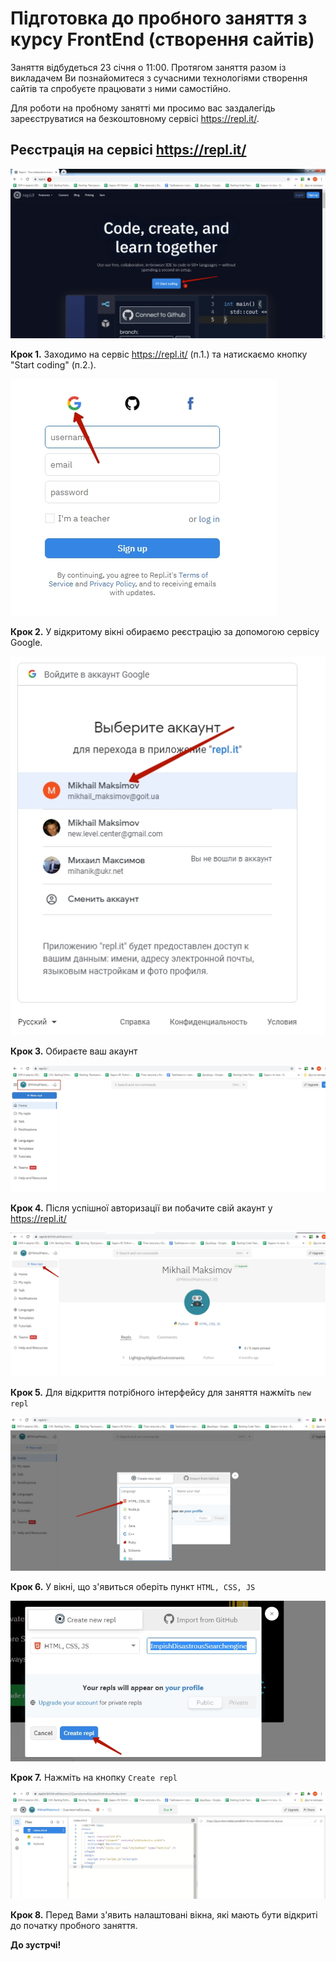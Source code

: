 # Підготовка до пробного заняття з курсу FrontEnd (створення сайтів)
Заняття відбудеться 23 січня о 11:00.
Протягом заняття разом із викладачем Ви познайомитеся з сучасними технологіями створення сайтів та спробуєте працювати з ними самостійно.

Для роботи на пробному занятті ми просимо вас заздалегідь зареєструватися на безкоштовному сервісі <a href = "https://repl.it/" target = _blank>https://repl.it/</a>.

## Реєстрація на сервісі https://repl.it/

<img src = "img/pic1.jpg" title = "Крок 1">   

**Крок 1.** Заходимо на сервіс <a href = "https://repl.it/" target = _blank>https://repl.it/</a> (п.1.) та натискаємо кнопку "Start coding" (п.2.).   
   
<img src = "img/pic2.jpg"  title = "Крок 2">  

**Крок 2.** У відкритому вікні обираємо реєстрацію за допомогою сервісу Google.  

<img src = "img/pic3.jpg"  title = "Крок 3">  

**Крок 3.** Обираєте ваш акаунт

<img src = "img/pic4.jpg" title = "Крок 4">  

**Крок 4.** Після успішної авторизації ви побачите свій акаунт у https://repl.it/

<img src = "img/pic41.jpg"  title = "Крок 5">  

**Крок 5.** Для відкриття потрібного інтерфейсу для заняття нажміть `new repl`

<img src = "img/pic91.jpg"  title = "Крок 6">  

**Крок 6.** У вікні, що з'явиться оберіть пункт `HTML, CSS, JS`

<img src = "img/pic10.jpg" title = "Крок 7">  

**Крок 7.** Нажміть на кнопку `Create repl`


<img src = "img/pic111.jpg"  title = "Крок 8">  

**Крок 8.** Перед Вами з'явить налаштовані вікна, які мають бути відкриті до початку пробного заняття.

**До зустрчі!**